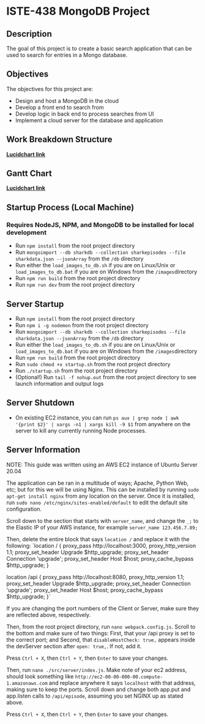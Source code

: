 # ISTE-438 MongoDB Project
## Description
The goal of this project is to create a basic search application that can be used to search for entries in a Mongo database.

## Objectives
The objectives for this project are:
- Design and host a MongoDB in the cloud
- Develop a front end to search from
- Develop logic in back end to process searches from UI
- Implement a cloud server for the database and application

## Work Breakdown Structure
**[Lucidchart link](https://lucid.app/lucidchart/abd79303-bfd5-4c3a-b6e2-41a55779b998/edit?invitationId=inv_ca9fceae-3ff5-4bd9-bf6f-31e531116bbc)**

## Gantt Chart
**[Lucidchart link](https://lucid.app/lucidchart/abd79303-bfd5-4c3a-b6e2-41a55779b998/edit?invitationId=inv_ca9fceae-3ff5-4bd9-bf6f-31e531116bbc)**

## Startup Process (Local Machine)
### Requires NodeJS, NPM, and MongoDB to be installed for local development
* Run `npm install` from the root project directory
* Run `mongoimport --db sharkdb --collection sharkepisodes --file sharkdata.json --jsonArray` from the `/db` directory
* Run either the `load_images_to_db.sh` if you are on Linux/Unix or `load_images_to_db.bat` if you are on Windows from the `/images`directory
* Run `npm run build` from the root project directory
* Run `npm run dev` from the root project directory

## Server Startup
* Run `npm install` from the root project directory
* Run `npm i -g nodemon` from the root project directory
* Run `mongoimport --db sharkdb --collection sharkepisodes --file sharkdata.json --jsonArray` from the `/db` directory
* Run either the `load_images_to_db.sh` if you are on Linux/Unix or `load_images_to_db.bat` if you are on Windows from the `/images`directory
* Run `npm run build` from the root project directory
* Run `sudo chmod +x startup.sh` from the root project directory
* Run `./startup.sh` from the root project directory
* (Optional!) Run `tail -f nohup.out` from the root project directory to see launch information and output logs

## Server Shutdown
* On existing EC2 instance, you can run `ps aux | grep node | awk '{print $2}' | xargs -n1 | xargs kill -9 $1` from anywhere on the server to kill any currently running Node processes.

## Server Information
NOTE: This guide was written using an AWS EC2 instance of Ubuntu Server 20.04

The application can be ran in a multitude of ways; Apache, Python Web, etc; but for this we will be using Nginx. This can be installed by running `sudo apt-get install nginx` from any location on the server. Once it is installed, run `sudo nano /etc/nginx/sites-enabled/default` to edit the default site configuration. 

Scroll down to the section that starts with `server_name`, and change the `_;` to the Elastic IP of your AWS instance, for example `server_name 123.456.7.89;`

Then, delete the entire block that says `location /` and replace it with the following:
`location / {
    proxy_pass http://localhost:3000,
    proxy_http_version 1.1;
    proxy_set_header Upgrade $http_upgrade;
    proxy_set_header Connection 'upgrade';
    proxy_set_header Host $host;
    proxy_cache_bypass $http_upgrade;
 }
 
 location /api {
    proxy_pass http://localhost:8080,
    proxy_http_version 1.1;
    proxy_set_header Upgrade $http_upgrade;
    proxy_set_header Connection 'upgrade';
    proxy_set_header Host $host;
    proxy_cache_bypass $http_upgrade;
 }`
 
If you are changing the port numbers of the Client or Server, make sure they are reflected above, respectively.
 
Then, from the root project directory, run `nano webpack.config.js`. Scroll to the bottom and make sure of two things: First, that your /api proxy is set to the correct port; and Second, that `disableHostCheck: true,` appears inside the devServer section after `open: true,`. If not, add it.
 
Press `Ctrl + X`, then `Ctrl + Y`, then `Enter` to save your changes.

Then, run `nano ./src/server/index.js`. Make note of your ec2 address, should look something like `http://ec2-00-00-000-00.compute-1.amazonaws.com` and replace anywhere it says `localhost` with that address, making sure to keep the ports. Scroll down and change both app.put and app.listen calls to `/api/episode`, assuming you set NGINX up as stated above.

Press `Ctrl + X`, then `Ctrl + Y`, then `Enter` to save your changes.

